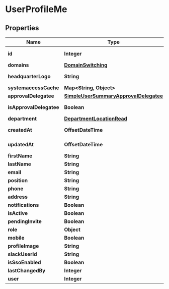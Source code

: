 

# UserProfileMe


## Properties

| Name | Type | Description | Notes |
|------------ | ------------- | ------------- | -------------|
|**id** | **Integer** |  |  [optional] [readonly] |
|**domains** | [**DomainSwitching**](DomainSwitching.md) |  |  [optional] |
|**headquarterLogo** | **String** |  |  [optional] [readonly] |
|**systemaccessCache** | **Map&lt;String, Object&gt;** |  |  |
|**approvalDelegatee** | [**SimpleUserSummaryApprovalDelegatee**](SimpleUserSummaryApprovalDelegatee.md) |  |  [optional] |
|**isApprovalDelegatee** | **Boolean** |  |  [optional] [readonly] |
|**department** | [**DepartmentLocationRead**](DepartmentLocationRead.md) |  |  [optional] |
|**createdAt** | **OffsetDateTime** |  |  [optional] [readonly] |
|**updatedAt** | **OffsetDateTime** |  |  [optional] [readonly] |
|**firstName** | **String** |  |  [optional] |
|**lastName** | **String** |  |  [optional] |
|**email** | **String** |  |  |
|**position** | **String** |  |  [optional] |
|**phone** | **String** |  |  [optional] |
|**address** | **String** |  |  [optional] |
|**notifications** | **Boolean** |  |  [optional] |
|**isActive** | **Boolean** |  |  [optional] |
|**pendingInvite** | **Boolean** |  |  [optional] |
|**role** | **Object** |  |  [optional] |
|**mobile** | **Boolean** |  |  [optional] |
|**profileImage** | **String** |  |  [optional] |
|**slackUserId** | **String** |  |  [optional] |
|**isSsoEnabled** | **Boolean** |  |  [optional] |
|**lastChangedBy** | **Integer** |  |  [optional] |
|**user** | **Integer** |  |  |



